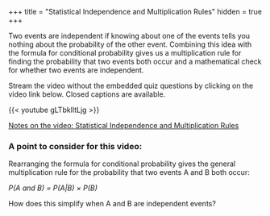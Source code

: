 +++
title = "Statistical Independence and Multiplication Rules"
hidden = true
+++

Two events are independent if knowing about one of the events tells you nothing about the probability of the other event. Combining this idea with the formula for conditional probability gives us a multiplication rule for finding the probability that two events both occur and a mathematical check for whether two events are independent.

Stream the video without the embedded quiz questions by clicking on the video link below. Closed captions are available.

{{< youtube gLTbkIltLjg >}}

[Notes on the video: Statistical Independence and Multiplication Rules](../4-3-Statistical-Independence-and-Multiplication-Rules.pdf)

### A point to consider for this video:

Rearranging the formula for conditional probability gives the general multiplication rule for the probability that two events A and B both occur:

*P(A and B) = P(A|B) × P(B)*

How does this simplify when A and B are independent events?